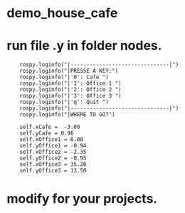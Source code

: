 # demo_house_cafe

# run file .y in folder nodes.

		rospy.loginfo("|-------------------------------|")
		rospy.loginfo("|PRESSE A KEY:")
		rospy.loginfo("|'0': Cafe ")
		rospy.loginfo("|'1': Office 1 ")
		rospy.loginfo("|'2': Office 2 ")
		rospy.loginfo("|'3': Office 3 ")
		rospy.loginfo("|'q': Quit ")
		rospy.loginfo("|-------------------------------|")
		rospy.loginfo("|WHERE TO GO?")

		self.xCafe =  -3.00
		self.yCafe = 0.96
		self.xOffice1 = 6.00
		self.yOffice1 = -0.94
		self.xOffice2 = -2.35
		self.yOffice2 = -0.95
		self.xOffice3 = 35.20
		self.yOffice3 = 13.50

# modify for your projects.
